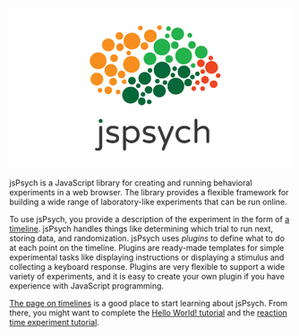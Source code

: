 ![jsPsych](img/jspsych-logo.jpg)

jsPsych is a JavaScript library for creating and running behavioral experiments in a web browser. The library provides a flexible framework for building a wide range of laboratory-like experiments that can be run online.

To use jsPsych, you provide a description of the experiment in the form of [a timeline](features/timeline.md). jsPsych handles things like determining which trial to run next, storing data, and randomization. jsPsych uses *plugins* to define what to do at each point on the timeline. Plugins are ready-made templates for simple experimental tasks like displaying instructions or displaying a stimulus and collecting a keyboard response. Plugins are very flexible to support a wide variety of experiments, and it is easy to create your own plugin if you have experience with JavaScript programming.

[The page on timelines](features/timeline.md) is a good place to start learning about jsPsych. From there, you might want to complete the [Hello World! tutorial](tutorials/hello-world.md) and the [reaction time experiment tutorial](tutorials/rt-task.md).
